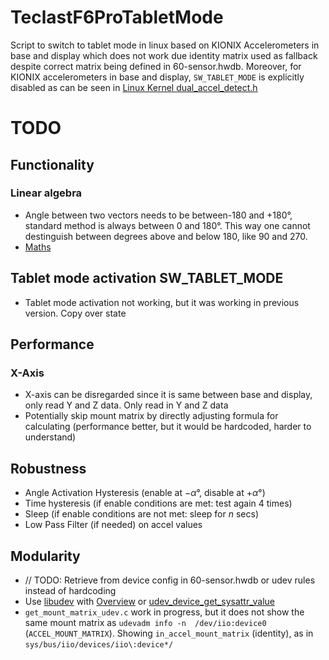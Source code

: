 # TeclastF6ProTabletMode
Script to switch to tablet mode in linux based on KIONIX Accelerometers in base and display which does not work due identity matrix used as fallback despite correct matrix being defined in 60-sensor.hwdb.
Moreover, for KIONIX accelerometers in base and display, `SW_TABLET_MODE` is explicitly disabled as can be seen in [Linux Kernel dual_accel_detect.h](https://github.com/torvalds/linux/blob/7503345ac5f5e82fd9a36d6e6b447c016376403a/drivers/platform/x86/dual_accel_detect.h#L9)

# TODO
## Functionality
### Linear algebra
- Angle between two vectors needs to be between-180 and +180°, standard method is always between 0 and 180°. This way one cannot destinguish between degrees above and below 180, like 90 and 270.
- [Maths](https://math.stackexchange.com/questions/1904152/how-to-find-an-angle-in-range-180-180-between-2-vectors)

## Tablet mode activation SW_TABLET_MODE
- Tablet mode activation not working, but it was working in previous version. Copy over state


## Performance
### X-Axis
- X-axis can be disregarded since it is same between base and display, only read Y and Z data. Only read in Y and Z data
- Potentially skip mount matrix by directly adjusting formula for calculating  (performance better, but it would be hardcoded, harder to understand)

## Robustness
- Angle Activation Hysteresis (enable at $-\alpha°$, disable at $+\alpha°$)
- Time hysteresis (if enable conditions are met: test again $4$ times)
- Sleep (if enable conditions are not met: sleep for $n$ secs)
- Low Pass Filter (if needed) on accel values


## Modularity
- // TODO: Retrieve from device config in 60-sensor.hwdb or udev rules instead of hardcoding
- Use [libudev](https://www.freedesktop.org/software/systemd/man/latest/libudev.html) with [Overview](https://www.freedesktop.org/software/systemd/man/latest/) or [udev_device_get_sysattr_value](https://www.freedesktop.org/software/systemd/man/latest/udev_device_get_sysattr_value.html#)
- `get_mount_matrix_udev.c` work in progress, but it does not show the same mount matrix as `udevadm info -n  /dev/iio:device0` (`ACCEL_MOUNT_MATRIX`). Showing `in_accel_mount_matrix` (identity), as in `sys/bus/iio/devices/iio\:device*/`
